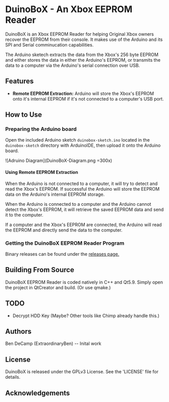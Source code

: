 # DuinoBoX - An Xbox EEPROM Reader
DuinoBoX is an Xbox EEPROM Reader for helping Original Xbox owners recover the EEPROM from their console. It makes use of the Arduino and its SPI and Serial comminucation capabilities. 

The Arduino sketech extracts the data from the Xbox's 256 byte EEPROM and either stores the data in either the Arduino's EEPROM, or transmits the data to a computer via the Arduino's serial connection over USB.

## Features
* **Remote EEPROM Extraction:** Arduino will store the Xbox's EEPROM onto it's internal EEPROM if it's not connected to a computer's USB port.


## How to Use

### Preparing the Arduino board
Open the included Arduino sketch `duinobox-sketch.ino` located in the `duinobox-sketch` directory with ArduinoIDE, then upload it onto the Arduino board.

![Adruino Diagram](DuinoBoX-Diagram.png =300x)

#### Using Remote EEPROM Extraction
When the Arduino is not connected to a computer, it will try to detect and read the Xbox's EEPROM. If successful the Arduino will store the EEPROM data on the Arduino's internal EEPROM storage.

When the Arduino is connected to a computer and the Arduino cannot detect the Xbox's EEPROM, it will retrieve the saved EEPROM data  and send it to the computer.

If a computer and the Xbox's EEPROM are connected, the Arduino will read the EEPROM and directly send the data to the computer.


### Getting the DuinoBoX EEPROM Reader Program
Binary releases can be found under the [releases page.](https://github.com/ExtraordinaryBen/DuinoBoX/releases)


## Building From Source
DuinoBoX EEPROM Reader is coded natively in C++ and Qt5.9. Simply open the project in QtCreator and build. (Or use qmake.)

## TODO
* Decrypt HDD Key (Maybe? Other tools like Chimp already handle this.)

## Authors
Ben DeCamp (ExtraordinaryBen) -- Inital work

## License
DuinoBoX is released under the GPLv3 License. See the 'LICENSE' file for details.

## Acknowledgements



